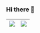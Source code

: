 ### Hi there 👋
| <a><img align="center" src="https://github-readme-stats.vercel.app/api?username=ACENDER&show_icons=true&include_all_commits=false&theme=buefy&count_private=true&hide_border=true"/></a> | <a><img align="center" src="https://github-readme-stats.vercel.app/api/top-langs/?username=ACENDER&&hide=javascript,html,css&layout=compact&theme=buefy&hide_border=true" /></a> |
| ------------- | ------------- |
<!--
**ACENDER/ACENDER** is a ✨ _special_ ✨ repository because its `README.md` (this file) appears on your GitHub profile.

Here are some ideas to get you started:

- 🔭 I’m currently working on ...
- 🌱 I’m currently learning ...
- 👯 I’m looking to collaborate on ...
- 🤔 I’m looking for help with ...
- 💬 Ask me about ...
- 📫 How to reach me: ...
- 😄 Pronouns: ...
- ⚡ Fun fact: ...
-->

